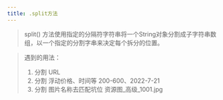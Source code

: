```yaml
---
title: .split方法
---
```


> split() 方法使用指定的分隔符字符串将一个String对象分割成子字符串数组，以一个指定的分割字串来决定每个拆分的位置。

> 遇到的用法：
> 1. 分割 URL
> 2. 分割 浮动价格、时间等 200-600、2022-7-21
> 3. 分割 图片名称去匹配坑位 资源图_高级_1001.jpg